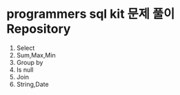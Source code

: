 # programmers sql kit 문제 풀이 Repository

1. Select
2. Sum,Max,Min
3. Group by
4. Is null
5. Join
6. String,Date
